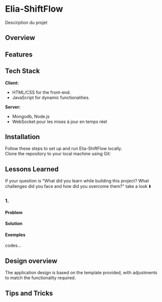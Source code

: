 # Elia-ShiftFlow
Descirption du projet

## Overview

## Features

## Tech Stack

**Client:** 
- HTML/CSS for the front-end.
- JavaScript for dynamic functionalities.

**Server:** 
- Mongodb, Node.js
- WebSocket pour les mises à jour en temps réel

## Installation

Follow these steps to set up and run Elia-ShiftFlow locally.        
Clone the repository to your local machine using Git:

## Lessons Learned

 If your question is "What did you learn while building this project? What challenges did you face and how did you overcome them?" take a look ⬇️

### 1. 

#### Problem


#### Solution

#### Exemples

codes...

## Design overview

The application design is based on the template provided, with adjustments to match the functionality required.

## Tips and Tricks
